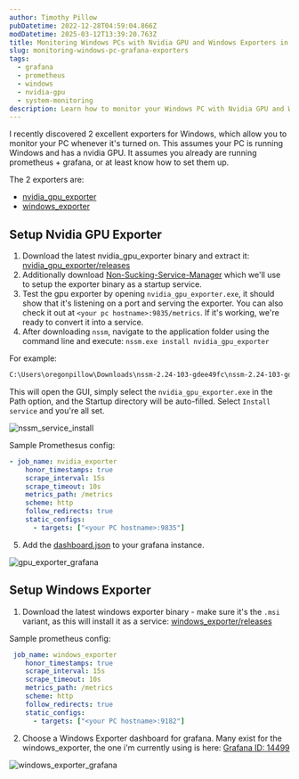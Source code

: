 ```yaml
---
author: Timothy Pillow
pubDatetime: 2022-12-28T04:59:04.866Z
modDatetime: 2025-03-12T13:39:20.763Z
title: Monitoring Windows PCs with Nvidia GPU and Windows Exporters in Grafana  
slug: monitoring-windows-pc-grafana-exporters  
tags:  
  - grafana  
  - prometheus  
  - windows  
  - nvidia-gpu  
  - system-monitoring  
description: Learn how to monitor your Windows PC with Nvidia GPU and Windows Exporters, set them up as services, and integrate them with Prometheus and Grafana for efficient system monitoring.
---
```


I recently discovered 2 excellent exporters for Windows, which allow you to monitor your PC whenever it's turned on. This assumes your PC is running Windows and has a nvidia GPU. It assumes you already are running prometheus + grafana, or at least know how to set them up.

The 2 exporters are:

- [nvidia_gpu_exporter](https://github.com/utkuozdemir/nvidia_gpu_exporter)
- [windows_exporter](https://github.com/prometheus-community/windows_exporter)

## Setup Nvidia GPU Exporter

1. Download the latest nvidia_gpu_exporter binary and extract it: [nvidia_gpu_exporter/releases](https://github.com/utkuozdemir/nvidia_gpu_exporter/releases)
2. Additionally download [Non-Sucking-Service-Manager](https://nssm.cc/download) which we'll use to setup the exporter binary as a startup service.
3. Test the gpu exporter by opening `nvidia_gpu_exporter.exe`, it should show that it's listening on a port and serving the exporter. You can also check it out at `<your pc hostname>:9835/metrics`. If it's working, we're ready to convert it into a service.
4. After downloading `nssm`, navigate to the application folder using the command line and execute: `nssm.exe install nvidia_gpu_exporter`

For example:

```sh
C:\Users\oregonpillow\Downloads\nssm-2.24-103-gdee49fc\nssm-2.24-103-gdee49fc\win64>nssm.exe install nvidia_gpu_exporter
```

This will open the GUI, simply select the `nvidia_gpu_exporter.exe` in the Path option, and the Startup directory will be auto-filled. Select `Install service` and you're all set.

![nssm_service_install](/nssm_service_install.png)

Sample Promethesus config:

```yml
- job_name: nvidia_exporter
    honor_timestamps: true
    scrape_interval: 15s
    scrape_timeout: 10s
    metrics_path: /metrics
    scheme: http
    follow_redirects: true
    static_configs:
      - targets: ["<your PC hostname>:9835"]
```

5. Add the [dashboard.json](https://github.com/utkuozdemir/nvidia_gpu_exporter/tree/master/grafana) to your grafana instance.

![gpu_exporter_grafana](/gpu_exporter_grafana.png)

## Setup Windows Exporter

1. Download the latest windows exporter binary - make sure it's the `.msi` variant, as this will install it as a service: [windows_exporter/releases](https://github.com/prometheus-community/windows_exporter/releases/)

Sample prometheus config:

```yml
 job_name: windows_exporter
    honor_timestamps: true
    scrape_interval: 15s
    scrape_timeout: 10s
    metrics_path: /metrics
    scheme: http
    follow_redirects: true
    static_configs:
      - targets: ["<your PC hostname>:9182"]
```

2. Choose a Windows Exporter dashboard for grafana.
   Many exist for the windows_exporter, the one i'm currently using is here: [Grafana ID: 14499](https://grafana.com/grafana/dashboards/14499-windows-node/)

![windows_exporter_grafana](/windows_exporter_grafana.png)
